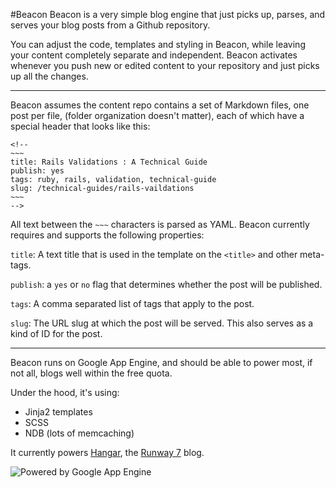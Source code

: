 #Beacon
Beacon is a very simple blog engine that just picks up, parses, and serves your blog posts from a Github repository. 

You can adjust the code, templates and styling in Beacon, while leaving your content completely separate and independent. Beacon activates whenever you push new or edited content to your repository and just picks up all the changes. 

---

Beacon assumes the content repo contains a set of Markdown files, one post per file, (folder organization doesn't matter), each of which have a special header that looks like this:

    <!--
    ~~~
    title: Rails Validations : A Technical Guide
    publish: yes
    tags: ruby, rails, validation, technical-guide
    slug: /technical-guides/rails-vaildations
    ~~~
    -->

All text between the `~~~` characters is parsed as YAML. Beacon currently requires and supports the following properties:

`title`: A text title that is used in the template on the `<title>` and other meta-tags. 

`publish`: a `yes` or `no` flag that determines whether the post will be published. 

`tags`: A comma separated list of tags that apply to the post.

`slug`: The URL slug at which the post will be served. This also serves as a kind of ID for the post. 

---

Beacon runs on Google App Engine, and should be able to power most, if not all, blogs well within the free quota. 

Under the hood, it's using:

* Jinja2 templates
* SCSS
* NDB (lots of memcaching)

It currently powers [Hangar](http://hangar.runway7.net), the [Runway 7](http://www.runway7.net) blog. 


<img src="http://code.google.com/appengine/images/appengine-silver-120x30.gif" 
alt="Powered by Google App Engine" />